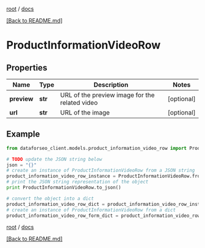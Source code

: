 [root](./../ "root") / [docs](./ "docs")

[[Back to README.md]](./../README.md "[Back to README.md]")

# ProductInformationVideoRow

## Properties

Name | Type | Description | Notes
------------ | ------------- | ------------- | -------------
**preview** | **str** | URL of the preview image for the related video | [optional]
**url** | **str** | URL of the image | [optional]

## Example

```python
from dataforseo_client.models.product_information_video_row import ProductInformationVideoRow

# TODO update the JSON string below
json = "{}"
# create an instance of ProductInformationVideoRow from a JSON string
product_information_video_row_instance = ProductInformationVideoRow.from_json(json)
# print the JSON string representation of the object
print ProductInformationVideoRow.to_json()

# convert the object into a dict
product_information_video_row_dict = product_information_video_row_instance.to_dict()
# create an instance of ProductInformationVideoRow from a dict
product_information_video_row_form_dict = product_information_video_row.from_dict(product_information_video_row_dict)
```

  

[root](./../ "root") / [docs](./ "docs")

[[Back to README.md]](./../README.md "[Back to README.md]")